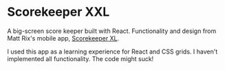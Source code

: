 # Scorekeeper XXL

A big-screen score keeper built with React. Functionality and design from Matt Rix's mobile app, [Scorekeeper XL](https://itunes.apple.com/ca/app/scorekeeper-xl/id463243024?mt=8).

I used this app as a learning experience for React and CSS grids. I haven't implemented all functionality. The code might suck!